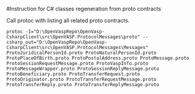 ﻿#Instruction for C# classes regeneration from proto contracts

Call protoc with listing all related proto contracts. 

```
protoc -I="D:\OpenVaspRepo\OpenVasp-CsharpClient\src\OpenVASP.ProtocolMessages\proto" --csharp_out="D:\OpenVaspRepo\OpenVasp-CsharpClient\src\OpenVASP.ProtocolMessages\Messages" ProtoJuridicalPersonId.proto ProtoNaturalPersonId.proto ProtoPlaceOfBirth.proto ProtoPostalAddress.proto ProtoMessage.proto ProtoSessionRequestMessage.proto ProtoVaspInfo.proto ProtoMessageWrapper.proto ProtoSessionReplyMessage.proto ProtoBeneficiary.proto ProtoTransferRequest.proto ProtoOriginator.proto ProtoTransferRequestMessage.proto ProtoTransferReply.proto ProtoTransferReplyMessage.proto
```